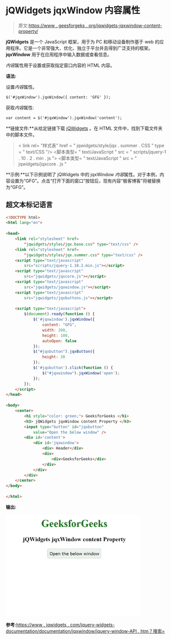 # jQWidgets jqxWindow 内容属性

> 原文:[https://www . geesforgeks . org/jqwidgets-jqxwindow-content-property/](https://www.geeksforgeeks.org/jqwidgets-jqxwindow-content-property/)

**jQWidgets** 是一个 JavaScript 框架，用于为 PC 和移动设备制作基于 web 的应用程序。它是一个非常强大、优化、独立于平台并且得到广泛支持的框架。 **jqxWindow** 用于在应用程序中输入数据或查看信息。

*内容*属性用于设置或获取指定窗口内容的 HTML 内容。

**语法:**

设置*内容*属性。

```html
$('#jqxWindow').jqxWindow({ content: 'GFG' });  
```

获取*内容*属性:

```html
var content = $('#jqxWindow').jqxWindow('content'); 
```

**链接文件:**从给定链接下载 [jQWidgets](https://www.jqwidgets.com/download/) 。在 HTML 文件中，找到下载文件夹中的脚本文件。

> <link rel="”stylesheet”" href="”jqwidgets/styles/jqx.base.css”" type="”text/css”">
> < link rel= "样式表" href = " jqwidgets/style/jqx . summer . CSS " type = " text/CSS "/>
> <脚本类型= " text/JavaScript " src = " scripts/jquery-1 . 10 . 2 . min . js "></脚本>
> <脚本类型= " text/JavaScript " src = " jqwidgets/jqxcore . js "

**示例:**以下示例说明了 jQWidgets 中的 jqxWindow *内容*属性。对于本例，内容设置为“GFG”。点击“打开下面的窗口”按钮后，现有内容“极客博客”将被替换为“GFG”。

## 超文本标记语言

```html
<!DOCTYPE html>
<html lang="en">

<head>
    <link rel="stylesheet" href=
        "jqwidgets/styles/jqx.base.css" type="text/css" />
    <link rel="stylesheet" href=
        "jqwidgets/styles/jqx.summer.css" type="text/css" />
    <script type="text/javascript" 
        src="scripts/jquery-1.10.2.min.js"></script>
    <script type="text/javascript" 
        src="jqwidgets/jqxcore.js"></script>
    <script type="text/javascript" 
        src="jqwidgets/jqxwindow.js"></script>
    <script type="text/javascript" 
        src="jqwidgets/jqxbuttons.js"></script>

    <script type="text/javascript">
        $(document).ready(function () {
            $('#jqxwindow').jqxWindow({
                content: "GFG",
                width: 200,
                height: 100,
                autoOpen: false
            });
            $("#jqxbutton").jqxButton({
                height: 30
            });
            $('#jqxbutton').click(function () {
                $("#jqxwindow").jqxWindow('open');
            });
        });
    </script>
</head>

<body>
    <center>
        <h1 style="color: green;"> GeeksforGeeks </h1>
        <h3> jQWidgets jqxWindow content Property </h3>
        <input type="button" id="jqxbutton" 
            value="Open the below window" />
        <div id='content'>
            <div id='jqxwindow'>
                <div> Header</div>
                <div>
                    <div>GeeksforGeeks</div>
                </div>
            </div>
        </div>
    </center>
</body>

</html>
```

**输出:**

![](img/5f5ecc57ce68eb0ad478a0974b098cee.png)

**参考:**[https://www . jqwidgets . com/jquery-widgets-documentation/documentation/jqxwindow/jquery-window-API . htm？搜索=](https://www.jqwidgets.com/jquery-widgets-documentation/documentation/jqxwindow/jquery-window-api.htm?search=)